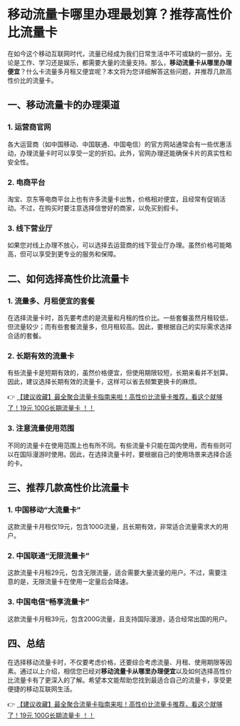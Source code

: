 # 移动流量卡哪里办理最划算？推荐高性价比流量卡

在如今这个移动互联网时代，流量已经成为我们日常生活中不可或缺的一部分。无论是工作、学习还是娱乐，都需要大量的流量支持。那么，**移动流量卡从哪里办理便宜**？什么卡流量多月租又便宜呢？本文将为您详细解答这些问题，并推荐几款高性价比的流量卡。

## 一、移动流量卡的办理渠道

### 1. 运营商官网
各大运营商（如中国移动、中国联通、中国电信）的官方网站通常会有一些优惠活动，办理流量卡时可以享受一定的折扣。此外，官网办理还能确保卡片的真实性和安全性。

### 2. 电商平台
淘宝、京东等电商平台上也有许多流量卡出售，价格相对便宜，且经常有促销活动。不过，在购买时要注意选择信誉好的商家，以免买到假卡。

### 3. 线下营业厅
如果您对线上办理不放心，可以选择去运营商的线下营业厅办理。虽然价格可能略高，但可以享受到更专业的服务和保障。

## 二、如何选择高性价比流量卡

### 1. 流量多、月租便宜的套餐
在选择流量卡时，首先要考虑的是流量和月租的性价比。一些套餐虽然月租较低，但流量较少；而有些套餐流量多，但月租较高。因此，要根据自己的实际需求选择合适的套餐。

### 2. 长期有效的流量卡
有些流量卡是短期有效的，虽然价格便宜，但使用期限较短，长期来看并不划算。因此，建议选择长期有效的流量卡，这样可以省去频繁更换卡的麻烦。

👉 [【建议收藏】最全聚合流量卡指南来啦！高性价比流量卡推荐，看这个就够了！19元 100G长期流量卡 ！！](https://bit.ly/Liuliangka)

### 3. 注意流量使用范围
不同的流量卡在使用范围上也有所不同。有些流量卡只能在国内使用，而有些则可以在国际漫游时使用。因此，在选择流量卡时，要根据自己的使用场景来选择合适的卡。

## 三、推荐几款高性价比流量卡

### 1. 中国移动“大流量卡”
这款流量卡月租仅19元，包含100G流量，且长期有效，非常适合流量需求大的用户。

### 2. 中国联通“无限流量卡”
这款流量卡月租29元，包含无限流量，适合需要大量流量的用户。不过，需要注意的是，无限流量卡在使用一定量后会降速。

### 3. 中国电信“畅享流量卡”
这款流量卡月租39元，包含200G流量，且支持国际漫游，适合经常出国的用户。

## 四、总结

在选择移动流量卡时，不仅要考虑价格，还要综合考虑流量、月租、使用期限等因素。通过以上介绍，相信您已经对**移动流量卡从哪里办理便宜**以及如何选择高性价比流量卡有了更深入的了解。希望本文能帮助您找到最适合自己的流量卡，享受更便捷的移动互联网生活。

👉 [【建议收藏】最全聚合流量卡指南来啦！高性价比流量卡推荐，看这个就够了！19元 100G长期流量卡 ！！](https://bit.ly/Liuliangka)